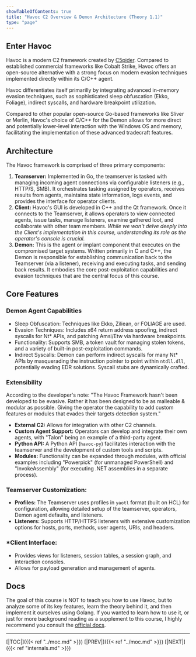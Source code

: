 ```yaml
---
showTableOfContents: true
title: "Havoc C2 Overview & Demon Architecture (Theory 1.1)"
type: "page"
---
```


## Enter Havoc
Havoc is a modern C2 framework created by [C5pider](https://github.com/Cracked5pider). Compared to established commercial frameworks like Cobalt Strike, Havoc offers an open-source alternative with a strong focus on modern evasion techniques implemented directly within its C/C++ agent.

Havoc differentiates itself primarilly by integrating advanced in-memory evasion techniques, such as sophisticated sleep obfuscation (Ekko, Foliage), indirect syscalls, and hardware breakpoint utilization.

Compared to other popular open-source Go-based frameworks like Sliver or Merlin, Havoc's choice of C/C++ for the Demon allows for more direct and potentially lower-level interaction with the Windows OS and memory, facilitating the implementation of these advanced tradecraft features.

## Architecture


The Havoc framework is comprised of three primary components:

1. **Teamserver:** Implemented in Go, the teamserver is tasked with managing incoming agent connections via configurable listeners (e.g., HTTP/S, SMB). It orchestrates tasking assigned by operators, receives results from agents, maintains state information, logs events, and provides the interface for operator clients.
2. **Client:** Havoc's GUI is developed in C++ and the Qt framework. Once it connects to the Teamserver, it allows operators to view connected agents, issue tasks, manage listeners, examine gathered loot, and collaborate with other team members. _While we won't delve deeply into the Client's implementation in this course, understanding its role as the operator's console is crucial._
3. **Demon:** This is the agent or implant component that executes on the compromised target systems. Written primarily in C and C++, the Demon is responsible for establishing communication back to the Teamserver (via a listener), receiving and executing tasks, and sending back results. It embodies the core post-exploitation capabilities and evasion techniques that are the central focus of this course.

## Core Features
### Demon Agent Capabilities
- Sleep Obfuscation: Techniques like Ekko, Ziliean, or FOLIAGE are used.
- Evasion Techniques: Includes x64 return address spoofing, indirect syscalls for Nt* APIs, and patching Amsi/Etw via hardware breakpoints.
- Functionality: Supports SMB, a token vault for managing stolen tokens, and a variety of built-in post-exploitation commands.
- Indirect Syscalls: Demon can perform indirect syscalls for many Nt* APIs by masquerading the instruction pointer to point within `ntdll.dll`, potentially evading EDR solutions. Syscall stubs are dynamically crafted.

### Extensibility
According to the developer's note: "The Havoc Framework hasn't been developed to be evasive. Rather it has been designed to be as malleable & modular as possible. Giving the operator the capability to add custom features or modules that evades their targets detection system."

- **External C2:** Allows for integration with other C2 channels.
- **Custom Agent Support:** Operators can develop and integrate their own agents, with "Talon" being an example of a third-party agent.
- **Python API:** A Python API (`havoc-py`) facilitates interaction with the teamserver and the development of custom tools and scripts.
- **Modules:** Functionality can be expanded through modules, with official examples including "Powerpick" (for unmanaged PowerShell) and "InvokeAssembly" (for executing .NET assemblies in a separate process).

### Teamserver Customization:
- **Profiles:** The Teamserver uses profiles in `yaotl` format (built on HCL) for configuration, allowing detailed setup of the teamserver, operators, Demon agent defaults, and listeners.
- **Listeners:** Supports HTTP/HTTPS listeners with extensive customization options for hosts, ports, methods, user agents, URIs, and headers.

### *Client Interface:
- Provides views for listeners, session tables, a session graph, and interaction consoles.
- Allows for payload generation and management of agents.

## Docs
The goal of this course is NOT to teach you how to use Havoc, but to analyze some of its key features, learn the
theory behind it, and then implement it ourselves using Golang. If you wanted to learn how to use it, or just for 
more background reading as a supplement to this course, I highly recommend you consult the [official docs](https://havocframework.com/docs/welcome).






---
[|TOC|]({{< ref "../moc.md" >}})
[|PREV|]({{< ref "../moc.md" >}})
[|NEXT|]({{< ref "internals.md" >}})